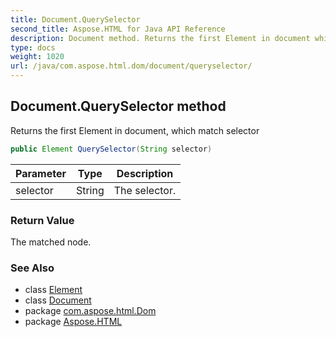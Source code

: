 ```yaml
---
title: Document.QuerySelector
second_title: Aspose.HTML for Java API Reference
description: Document method. Returns the first Element in document which match selector
type: docs
weight: 1020
url: /java/com.aspose.html.dom/document/queryselector/
---
```

## Document.QuerySelector method

Returns the first Element in document, which match selector

```java
public Element QuerySelector(String selector)
```

| Parameter | Type | Description |
| --- | --- | --- |
| selector | String | The selector. |

### Return Value

The matched node.

### See Also

* class [Element](../../element/)
* class [Document](../)
* package [com.aspose.html.Dom](../../document/)
* package [Aspose.HTML](../../../)
